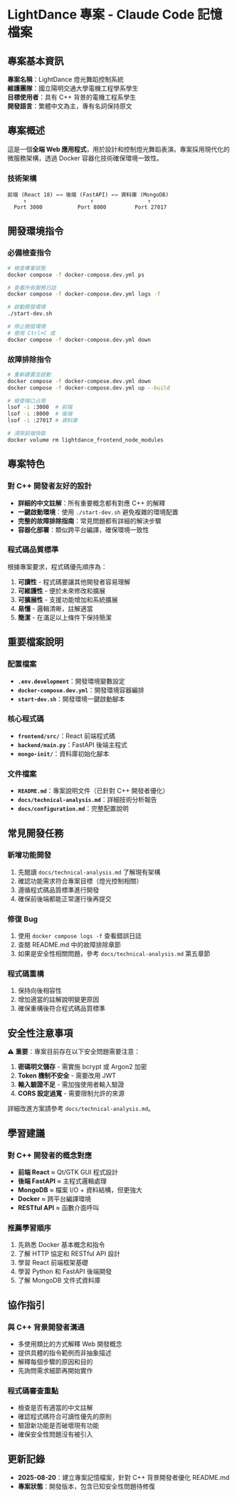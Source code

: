 # LightDance 專案 - Claude Code 記憶檔案

## 專案基本資訊

**專案名稱**：LightDance 燈光舞蹈控制系統  
**維護團隊**：國立陽明交通大學電機工程學系學生  
**目標使用者**：具有 C++ 背景的電機工程系學生  
**開發語言**：繁體中文為主，專有名詞保持原文

## 專案概述

這是一個**全端 Web 應用程式**，用於設計和控制燈光舞蹈表演。專案採用現代化的微服務架構，透過 Docker 容器化技術確保環境一致性。

### 技術架構

```
前端 (React 18) ←→ 後端 (FastAPI) ←→ 資料庫 (MongoDB)
     ↑                    ↑                 ↑
  Port 3000           Port 8000         Port 27017
```

## 開發環境指令

### 必備檢查指令
```bash
# 檢查專案狀態
docker compose -f docker-compose.dev.yml ps

# 查看所有服務日誌
docker compose -f docker-compose.dev.yml logs -f

# 啟動開發環境
./start-dev.sh

# 停止開發環境
# 使用 Ctrl+C 或
docker compose -f docker-compose.dev.yml down
```

### 故障排除指令
```bash
# 重新建置並啟動
docker compose -f docker-compose.dev.yml down
docker compose -f docker-compose.dev.yml up --build

# 檢查端口占用
lsof -i :3000  # 前端
lsof -i :8000  # 後端
lsof -i :27017 # 資料庫

# 清除前端快取
docker volume rm lightdance_frontend_node_modules
```

## 專案特色

### 對 C++ 開發者友好的設計
- **詳細的中文註解**：所有重要概念都有對應 C++ 的解釋
- **一鍵啟動環境**：使用 `./start-dev.sh` 避免複雜的環境配置
- **完整的故障排除指南**：常見問題都有詳細的解決步驟
- **容器化部署**：類似跨平台編譯，確保環境一致性

### 程式碼品質標準
根據專案要求，程式碼優先順序為：
1. **可讀性** - 程式碼要讓其他開發者容易理解
2. **可維護性** - 便於未來修改和擴展  
3. **可擴展性** - 支援功能增加和系統擴展
4. **易懂** - 邏輯清晰，註解適當
5. **簡潔** - 在滿足以上條件下保持簡潔

## 重要檔案說明

### 配置檔案
- **`.env.development`**：開發環境變數設定
- **`docker-compose.dev.yml`**：開發環境容器編排
- **`start-dev.sh`**：開發環境一鍵啟動腳本

### 核心程式碼
- **`frontend/src/`**：React 前端程式碼
- **`backend/main.py`**：FastAPI 後端主程式
- **`mongo-init/`**：資料庫初始化腳本

### 文件檔案
- **`README.md`**：專案說明文件（已針對 C++ 開發者優化）
- **`docs/technical-analysis.md`**：詳細技術分析報告
- **`docs/configuration.md`**：完整配置說明

## 常見開發任務

### 新增功能開發
1. 先閱讀 `docs/technical-analysis.md` 了解現有架構
2. 確認功能需求符合專案目標（燈光控制相關）
3. 遵循程式碼品質標準進行開發
4. 確保前後端都能正常運行後再提交

### 修復 Bug
1. 使用 `docker compose logs -f` 查看錯誤日誌
2. 查閱 README.md 中的故障排除章節
3. 如果是安全性相關問題，參考 `docs/technical-analysis.md` 第五章節

### 程式碼重構
1. 保持向後相容性
2. 增加適當的註解說明變更原因
3. 確保重構後符合程式碼品質標準

## 安全性注意事項

⚠️ **重要**：專案目前存在以下安全問題需要注意：

1. **密碼明文儲存** - 需實施 bcrypt 或 Argon2 加密
2. **Token 機制不安全** - 需要改用 JWT
3. **輸入驗證不足** - 需加強使用者輸入驗證
4. **CORS 設定過寬** - 需要限制允許的來源

詳細改進方案請參考 `docs/technical-analysis.md`。

## 學習建議

### 對 C++ 開發者的概念對應
- **前端 React** ≈ Qt/GTK GUI 程式設計
- **後端 FastAPI** ≈ 主程式邏輯處理
- **MongoDB** ≈ 檔案 I/O + 資料結構，但更強大
- **Docker** ≈ 跨平台編譯環境
- **RESTful API** ≈ 函數介面呼叫

### 推薦學習順序
1. 先熟悉 Docker 基本概念和指令
2. 了解 HTTP 協定和 RESTful API 設計
3. 學習 React 前端框架基礎
4. 學習 Python 和 FastAPI 後端開發
5. 了解 MongoDB 文件式資料庫

## 協作指引

### 與 C++ 背景開發者溝通
- 多使用類比的方式解釋 Web 開發概念
- 提供具體的指令範例而非抽象描述
- 解釋每個步驟的原因和目的
- 先詢問需求細節再開始實作

### 程式碼審查重點
- 檢查是否有適當的中文註解
- 確認程式碼符合可讀性優先的原則
- 驗證新功能是否破壞現有功能
- 確保安全性問題沒有被引入

## 更新記錄

- **2025-08-20**：建立專案記憶檔案，針對 C++ 背景開發者優化 README.md
- **專案狀態**：開發版本，包含已知安全性問題待修復